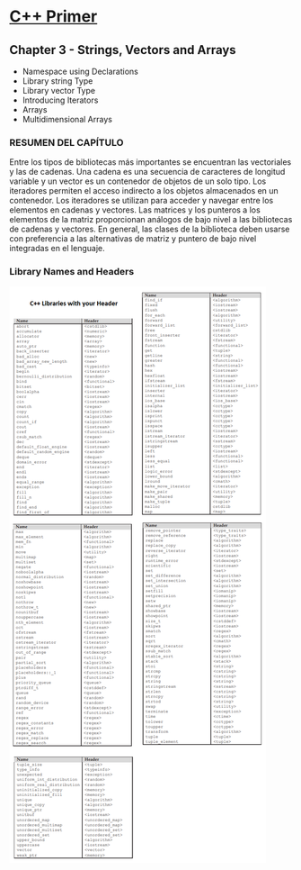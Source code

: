 # [C++ Primer](https://github.com/FMFigueroa/Cpp-Primer)

## Chapter 3 - Strings, Vectors and Arrays

- Namespace using Declarations
- Library string Type
- Library vector Type
- Introducing Iterators
- Arrays
- Multidimensional Arrays

### RESUMEN DEL CAPÍTULO

Entre los tipos de bibliotecas más importantes se encuentran las vectoriales y las de cadenas. Una cadena es una secuencia de caracteres de longitud variable y un vector es un contenedor de objetos de un solo tipo.
Los iteradores permiten el acceso indirecto a los objetos almacenados en un contenedor. Los iteradores se utilizan para acceder y navegar entre los elementos en cadenas y vectores.
Las matrices y los punteros a los elementos de la matriz proporcionan análogos de bajo nivel a las bibliotecas de cadenas y vectores. En general, las clases de la biblioteca deben usarse con preferencia a las alternativas de matriz y puntero de bajo nivel integradas en el lenguaje.

### Library Names and Headers

![](./imgs/table_a.png)
